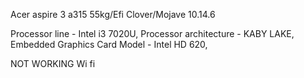 Acer aspire 3 a315 55kg/Efi Clover/Mojave 10.14.6


Processor line - Intel i3 7020U, 
Processor architecture - KABY LAKE, 
Embedded Graphics Card Model - Intel HD 620, 


NOT WORKING Wi fi
